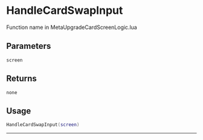 # HandleCardSwapInput
Function name in MetaUpgradeCardScreenLogic.lua
## Parameters
`screen`
## Returns
`none`
## Usage
```lua
HandleCardSwapInput(screen)
```
---
